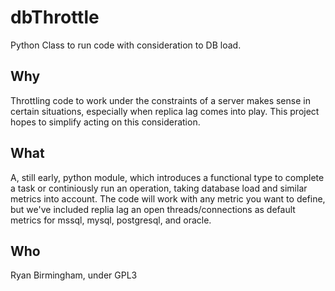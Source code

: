 # dbThrottle
Python Class to run code with consideration to DB load.

## Why
Throttling code to work under the constraints of a server makes sense in certain situations, especially when replica lag comes into play. This project hopes to simplify acting on this consideration.

## What
A, still early, python module, which introduces a functional type to complete a task or continiously run an operation, taking database load and similar metrics into account.
The code will work with any metric you want to define, but we've included replia lag an open threads/connections as default metrics for mssql, mysql, postgresql, and oracle.

## Who
Ryan Birmingham, under GPL3
